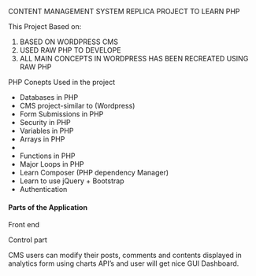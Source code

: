 CONTENT MANAGEMENT SYSTEM REPLICA PROJECT TO LEARN PHP 

This Project Based on:
1. BASED ON WORDPRESS CMS
2. USED RAW PHP TO DEVELOPE
3. ALL MAIN CONCEPTS IN WORDPRESS HAS BEEN RECREATED USING RAW PHP

PHP Conepts Used in the project
    <ul>
        <li>Databases in PHP</li>
        <li>CMS project-similar to (Wordpress)</li>
        <li>Form Submissions in PHP</li>
        <li>Security in PHP</li>
        <li>Variables in PHP</li>
        <li>Arrays in PHP<li>
           <li>Functions in PHP</li>
            <li>Major Loops in PHP</li>
            <li>Learn Composer (PHP dependency Manager)</li>
            <li>Learn to use jQuery + Bootstrap</li>
            <li>Authentication</li>
    </ul>
    <h4>Parts of the Application</h4>
    <p>Front end</p>
     <p>Control part</p>

CMS users can modify their posts, comments and contents displayed in analytics form using charts API’s and user will get nice GUI Dashboard.
